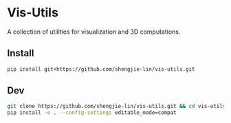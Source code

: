 # Vis-Utils

A collection of utilities for visualization and 3D computations.

## Install

```bash
pip install git+https://github.com/shengjie-lin/vis-utils.git
```

## Dev

```bash
git clone https://github.com/shengjie-lin/vis-utils.git && cd vis-utils
pip install -e . --config-settings editable_mode=compat
```
